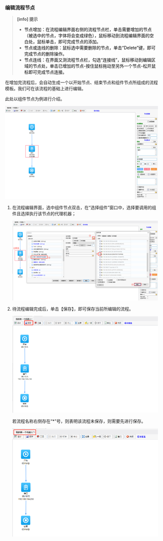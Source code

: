 ### 编辑流程节点

> **[info]  提示**  
>
> - <font color="black">节点增加：在流程编辑界面右侧的流程节点栏，单击需要增加的节点（被选中的节点，字体将会变成绿色），鼠标移动到流程编辑界面的空白处，鼠标单击，即可完成节点的添加。</font>
> - <font color="black">节点或连线的删除：鼠标选中需要删除的节点，单击“Delete”键，即可完成节点的删除操作。</font>
> - <font color="black">节点连线：在界面又测流程节点栏，勾选“连接线”，鼠标移动到编辑区域的节点处，单击已增加的节点-按住鼠标拖动至另外一个节点-松开鼠标即可完成节点连接。</font>

 在增加完流程后，会自动生成一个以开始节点、结束节点和组件节点所组成的流程模板。我们可在该流程的基础上进行编辑。

此处以组件节点为例进行介绍。

![image-20230804150833777](Adit.assets/image-20230804150833777.png)

1. 在流程编辑界面，选中组件节点双击，在“选择组件”窗口中，选择要调用的组件且选择执行该节点的代理机器；

   ![image-20230804151031347](Adit.assets/image-20230804151031347.png)

2. 待流程编辑完成后，单击【保存】，即可保存当前所编辑的流程。

   ![image-20230804151318829](Adit.assets/image-20230804151318829.png)

   若流程名称右侧存在“*”号，则表明该流程未保存，则需要先进行保存。

   ![image-20230804151303010](Adit.assets/image-20230804151303010.png)

    

   

   

   
